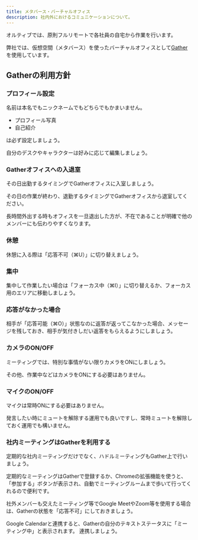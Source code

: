 ```yaml
---
title: メタバース・バーチャルオフィス
description: 社内外におけるコミュニケーションについて。
---
```


オルティブでは、原則フルリモートで各社員の自宅から作業を行います。

弊社では、仮想空間（メタバース）を使ったバーチャルオフィスとして[Gather](https://ja.gather.town)を使用しています。

## Gatherの利用方針

### プロフィール設定

名前は本名でもニックネームでもどちらでもかまいません。

- プロフィール写真
- 自己紹介

は必ず設定しましょう。

自分のデスクやキャラクターは好みに応じて編集しましょう。

### Gatherオフィスへの入退室

その日出勤するタイミングでGatherオフィスに入室しましょう。

その日の作業が終わり、退勤するタイミングでGatherオフィスから退室してください。

長時間外出する時もオフィスを一旦退出した方が、不在であることが明確で他のメンバーにも伝わりやすくなります。

### 休憩

休憩に入る際は「応答不可（⌘U）」に切り替えましょう。

### 集中

集中して作業したい場合は「フォーカス中（⌘I）」に切り替えるか、フォーカス用のエリアに移動しましょう。

### 応答がなかった場合

相手が「応答可能（⌘O）」状態なのに返答が返ってこなかった場合、メッセージを残しておき、相手が気付きしだい返答をもらえるようにしましょう。

### カメラのON/OFF

ミーティングでは、特別な事情がない限りカメラをONにしましょう。

その他、作業中などはカメラをONにする必要はありません。

### マイクのON/OFF

マイクは常時ONにする必要はありません。

発言したい時にミュートを解除する運用でも良いですし、常時ミュートを解除しておく運用でも構いません。

### 社内ミーティングはGatherを利用する

定期的な社内ミーティングだけでなく、ハドルミーティングもGather上で行いましょう。

定期的なミーティングはGatherで登録するか、Chromeの拡張機能を使うと、「参加する」ボタンが表示され、自動でミーティングルームまで歩いて行ってくれるので便利です。

社外メンバーも交えたミーティング等でGoogle MeetやZoom等を使用する場合は、Gatherの状態を「応答不可」にしておきましょう。

Google Calendarと連携すると、Gatherの自分のテキストステータスに「ミーティング中」と表示されます。
連携しましょう。